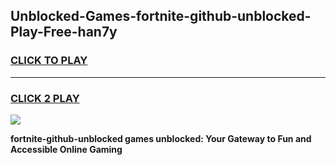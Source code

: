 
## Unblocked-Games-fortnite-github-unblocked-Play-Free-han7y
<h3>
<a href="https://premium76.site?title=fortnite-github-unblocked&ref=20M">CLICK TO PLAY</a></h3>
<hr>

<h3>
<a href="https://premium76.site?title=fortnite-github-unblocked&ref=20M">CLICK 2 PLAY</a>
  
</h3>

<a href="https://premium76.site?title=fortnite-github-unblocked&ref=19M"><img src="https://clearcache.store/games.png"></a>


**fortnite-github-unblocked games unblocked: Your Gateway to Fun and Accessible Online Gaming**
